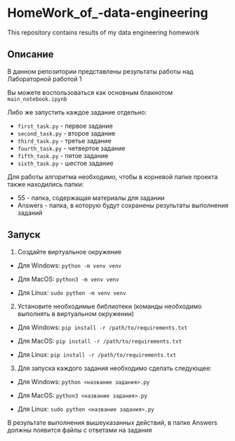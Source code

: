 # HomeWork_of_-data-engineering
This repository contains results of my data engineering homework

## Описание

В данном репозитории представлены результаты работы над Лабораторной работой 1

Вы можете воспользоваться как основным блакнотом ```main_notebook.ipynb```

Либо же запустить каждое задание отдельно:

- ```first_task.py``` - первое задание
- ```second_task.py``` - второе задание
- ```third_task.py``` - третье задание
- ```fourth_task.py``` - четвертое задание
- ```fifth_task.py``` - пятое задание
- ```sixth_task.py``` - шестое задание

Для работы алгоритма необходимо, чтобы в корневой папке проекта также находились папки:

- 55 - папка, содержащая материалы для задании
- Answers - папка, в которую будут сохранены результаты выполнения заданий


## Запуск

1. Создайте виртуальное окружение 

- Для Windows:
```python -m venv venv```

- Для MacOS:
```python3 -m venv venv```

- Для Linux:
```sudo python -m venv venv```


2. Установите необходимые библиотеки (команды необходимо выполнять в виртуальном окружении) 

- Для Windows:
```pip install -r /path/to/requirements.txt```

- Для MacOS:
```pip install -r /path/to/requirements.txt```

- Для Linux:
```pip install -r /path/to/requirements.txt```


3. Для запуска каждого задания необходимо сделать следующее:

- Для Windows:
```python <название задания>.py```

- Для MacOS:
```python3 <название задания>.py```

- Для Linux:
```sudo python <название задания>.py```


В результате выполнения вышеуказанных действий, в папке Answers должны появится файлы с ответами на задания
